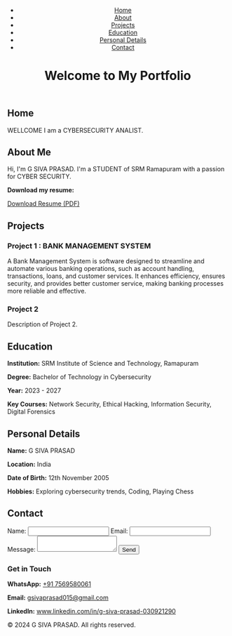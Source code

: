 <!DOCTYPE html>
<html lang="en">
<head>
    <meta charset="UTF-8">
    <meta name="viewport" content="width=device-width, initial-scale=1.0">
    <title>My Portfolio</title>
    <link rel="stylesheet" href="styles.css">
</head>
<body>
    <header>
        <nav>
            <ul>
                <li><a href="#home">Home</a></li>
                <li><a href="#about">About</a></li>
                <li><a href="#projects">Projects</a></li>
                <li><a href="#education">Education</a></li>
                <li><a href="#personal">Personal Details</a></li>
                <li><a href="#contact">Contact</a></li>
            </ul>
        </nav>
        <h1>Welcome to My Portfolio</h1>
    </header>
    <section id="home">
        <h2>Home</h2>
        <p>WELLCOME I am a CYBERSECURITY ANALIST.</p>
    </section>
    <section id="about">
        <h2>About Me</h2>
        <p>Hi, I'm G SIVA PRASAD. I'm a STUDENT of SRM Ramapuram with a passion for CYBER SECURITY.</p>
<p><strong>Download my resume:</strong></p>
    <a href="resume.pdf" download class="resume-button">Download Resume (PDF)</a> <!-- Link to your resume file -->
    </section>
    <section id="projects">
        <h2>Projects</h2>
        <div class="project">
            <h3>Project 1 : BANK MANAGEMENT SYSTEM</h3>
            <p>A Bank Management System is software designed to streamline and automate various banking operations, such as account handling, transactions, loans, and customer services. It enhances efficiency, ensures security, and provides better customer service, making banking processes more reliable and effective.</p>
        </div>
        <div class="project">
            <h3>Project 2</h3>
            <p>Description of Project 2.</p>
        </div>
    </section>
    <section id="education">
        <h2>Education</h2>
        <p><strong>Institution:</strong> SRM Institute of Science and Technology, Ramapuram</p>
        <p><strong>Degree:</strong> Bachelor of Technology in Cybersecurity</p>
        <p><strong>Year:</strong> 2023 - 2027</p>
        <p><strong>Key Courses:</strong> Network Security, Ethical Hacking, Information Security, Digital Forensics</p>
    </section>
    <section id="personal">
        <h2>Personal Details</h2>
        <p><strong>Name:</strong> G SIVA PRASAD</p>
        <p><strong>Location:</strong> India</p>
        <p><strong>Date of Birth:</strong> 12th November 2005</p>
        <p><strong>Hobbies:</strong> Exploring cybersecurity trends, Coding, Playing Chess</p>
    </section>
    <section id="contact">
        <h2>Contact</h2>
        <form id="contact-form">
            <label for="name">Name:</label>
            <input type="text" id="name" name="name" required>
            <label for="email">Email:</label>
            <input type="email" id="email" name="email" required>
            <label for="message">Message:</label>
            <textarea id="message" name="message" required></textarea>
            <button type="submit">Send</button>
        </form>
        <div class="contact-info">
            <h3>Get in Touch</h3>
            <p><strong>WhatsApp:</strong> <a href="https://wa.me/1234567890" target="_blank">+91 7569580061</a></p>
            <p><strong>Email:</strong> <a href="mailto:your.email@example.com">gsivaprasad015@gmail.com</a></p>
            <p><strong>LinkedIn:</strong> <a href="https://www.linkedin.com/in/yourprofile" target="_blank">www.linkedin.com/in/g-siva-prasad-030921290</a></p>
        </div>
    </section>
    <footer>
        <p>&copy; 2024 G SIVA PRASAD. All rights reserved.</p>
    </footer>
    <script src="script.js"></script>
</body>
</html>

